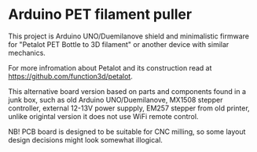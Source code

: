 # Arduino PET filament puller
This project is Arduino UNO/Duemilanove shield and minimalistic firmware for "Petalot PET Bottle to 3D filament" or another device with similar mechanics.

For more infromation about Petalot and its construction read at https://github.com/function3d/petalot.

This alternative board version based on parts and components found in a junk box, such as old Arduino UNO/Duemilanove, MX1508 stepper controller, external 12-13V power suppply, EM257 stepper from old printer, unlike origintal version it does not use WiFi remote control.

NB! PCB board is designed to be suitable for CNC milling, so some layout design decisions might look somewhat illogical.
